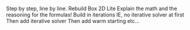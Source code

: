Step by step, line by line.
Rebuild Box 2D Lite
Explain the math and the reasoning for the formulas!
Build in iterations
 IE, no iterative solver at first
 Then add iterative solver
 Then add warm starting
 etc...